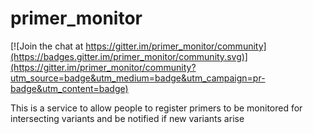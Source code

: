 # primer_monitor

[![Join the chat at https://gitter.im/primer_monitor/community](https://badges.gitter.im/primer_monitor/community.svg)](https://gitter.im/primer_monitor/community?utm_source=badge&utm_medium=badge&utm_campaign=pr-badge&utm_content=badge)

This is a service to allow people to register primers to be monitored for intersecting variants and be notified if new variants arise 
